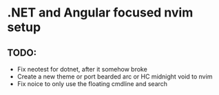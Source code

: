# .NET and Angular focused nvim setup

## TODO:

* Fix neotest for dotnet, after it somehow broke
* Create a new theme or port bearded arc or HC midnight void to nvim
* Fix noice to only use the floating cmdline and search
